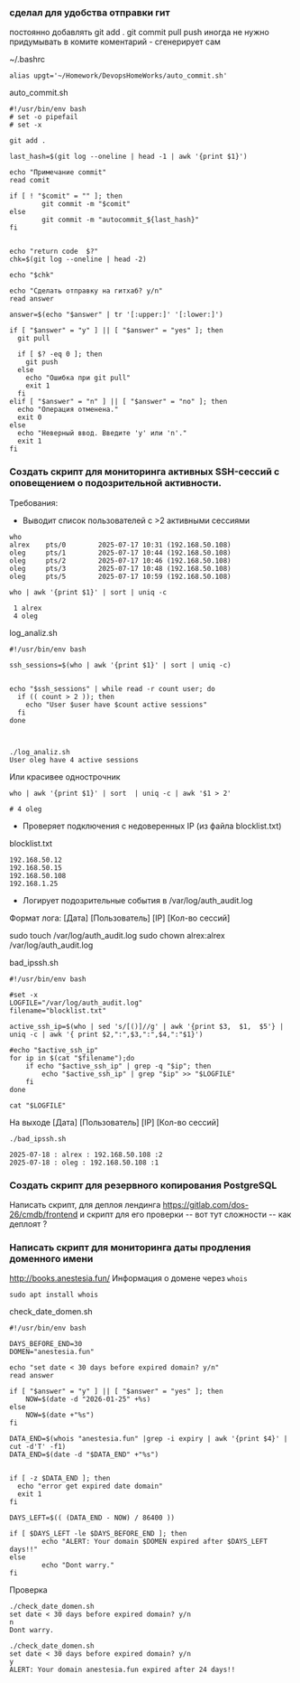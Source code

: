 ### сделал для удобства отправки гит

постоянно добавлять git add . git commit  pull push
иногда не нужно придумывать в комите коментарий - сгенерирует сам

~/.bashrc
```
alias upgt='~/Homework/DevopsHomeWorks/auto_commit.sh'
```

auto_commit.sh
```
#!/usr/bin/env bash
# set -o pipefail
# set -x

git add .

last_hash=$(git log --oneline | head -1 | awk '{print $1}')

echo "Примечание commit"
read comit

if [ ! "$comit" = "" ]; then
        git commit -m "$comit"
else
        git commit -m "autocommit_${last_hash}"
fi


echo "return code  $?"
chk=$(git log --oneline | head -2)

echo "$chk"

echo "Сделать отправку на гитхаб? y/n"
read answer

answer=$(echo "$answer" | tr '[:upper:]' '[:lower:]')

if [ "$answer" = "y" ] || [ "$answer" = "yes" ]; then
  git pull

  if [ $? -eq 0 ]; then
    git push
  else
    echo "Ошибка при git pull"
    exit 1
  fi
elif [ "$answer" = "n" ] || [ "$answer" = "no" ]; then
  echo "Операция отменена."
  exit 0
else
  echo "Неверный ввод. Введите 'y' или 'n'."
  exit 1
fi
```



### Создать скрипт для мониторинга активных SSH-сессий с оповещением о подозрительной активности. 

Требования: 
- Выводит список пользователей с >2 активными сессиями 

```
who
alrex    pts/0        2025-07-17 10:31 (192.168.50.108)
oleg     pts/1        2025-07-17 10:44 (192.168.50.108)
oleg     pts/2        2025-07-17 10:46 (192.168.50.108)
oleg     pts/3        2025-07-17 10:48 (192.168.50.108)
oleg     pts/5        2025-07-17 10:59 (192.168.50.108)

who | awk '{print $1}' | sort | uniq -c

 1 alrex
 4 oleg
```


log_analiz.sh
```
#!/usr/bin/env bash

ssh_sessions=$(who | awk '{print $1}' | sort | uniq -c)


echo "$ssh_sessions" | while read -r count user; do
  if (( count > 2 )); then
    echo "User $user have $count active sessions"
  fi
done



./log_analiz.sh
User oleg have 4 active sessions
```

Или красивее однострочник
```
who | awk '{print $1}' | sort  | uniq -c | awk '$1 > 2'

# 4 oleg
```


- Проверяет подключения с недоверенных IP (из файла blocklist.txt) 

blocklist.txt
```
192.168.50.12
192.168.50.15
192.168.50.108
192.168.1.25
```

- Логирует подозрительные события в /var/log/auth_audit.log 


Формат лога:
[Дата] [Пользователь] [IP] [Кол-во сессий]


sudo touch /var/log/auth_audit.log
sudo chown alrex:alrex /var/log/auth_audit.log

bad_ipssh.sh
```
#!/usr/bin/env bash

#set -x
LOGFILE="/var/log/auth_audit.log"
filename="blocklist.txt"

active_ssh_ip=$(who | sed 's/[()]//g' | awk '{print $3,  $1,  $5'} | uniq -c | awk '{ print $2,":",$3,":",$4,":"$1}')

#echo "$active_ssh_ip"
for ip in $(cat "$filename");do
    if echo "$active_ssh_ip" | grep -q "$ip"; then
        echo "$active_ssh_ip" | grep "$ip" >> "$LOGFILE"
    fi
done

cat "$LOGFILE"

```
На выходе [Дата] [Пользователь] [IP] [Кол-во сессий]

```
./bad_ipssh.sh               

2025-07-18 : alrex : 192.168.50.108 :2
2025-07-18 : oleg : 192.168.50.108 :1

```


### Создать скрипт для резервного копирования PostgreSQL
Написать скрипт, для деплоя лендинга https://gitlab.com/dos-26/cmdb/frontend и скрипт для его проверки
 -- вот тут сложности -- как деплоят ?


### Написать скрипт для мониторинга даты продления доменного имени 
http://books.anestesia.fun/
Информация о домене через `whois`
```
sudo apt install whois
```

check_date_domen.sh
```
#!/usr/bin/env bash

DAYS_BEFORE_END=30
DOMEN="anestesia.fun"

echo "set date < 30 days before expired domain? y/n"
read answer

if [ "$answer" = "y" ] || [ "$answer" = "yes" ]; then
	NOW=$(date -d "2026-01-25" +%s)
else 
	NOW=$(date +"%s")
fi

DATA_END=$(whois "anestesia.fun" |grep -i expiry | awk '{print $4}' | cut -d'T' -f1)
DATA_END=$(date -d "$DATA_END" +"%s")


if [ -z $DATA_END ]; then
  echo "error get expired date domain"
  exit 1
fi

DAYS_LEFT=$(( (DATA_END - NOW) / 86400 ))

if [ $DAYS_LEFT -le $DAYS_BEFORE_END ]; then
        echo "ALERT: Your domain $DOMEN expired after $DAYS_LEFT days!!"
else
        echo "Dont warry."
fi
```
Проверка
```
./check_date_domen.sh
set date < 30 days before expired domain? y/n
n
Dont warry.

./check_date_domen.sh
set date < 30 days before expired domain? y/n
y
ALERT: Your domain anestesia.fun expired after 24 days!!

```